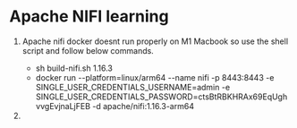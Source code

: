 # Apache NIFI learning

1. Apache nifi docker doesnt run properly on M1 Macbook so use the shell script and follow below commands.
    - sh build-nifi.sh 1.16.3
    - docker run --platform=linux/arm64 --name nifi -p 8443:8443 -e SINGLE_USER_CREDENTIALS_USERNAME=admin -e SINGLE_USER_CREDENTIALS_PASSWORD=ctsBtRBKHRAx69EqUghvvgEvjnaLjFEB -d apache/nifi:1.16.3-arm64

2. 